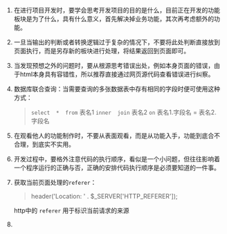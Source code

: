 1. 在进行项目开发时，要学会思考开发项目的目的是什么，目前正在开发的功能板块是为了什么，具有什么意义，首先解决掉业务功能，其次再考虑额外的功能。

2. 一旦当输出的判断或者转换逻辑过于复杂的情况下，不要将此处判断直接放到页面执行，而是另存新的板块进行处理，将结果返回到页面即可。

3. 当发现预想之外的问题时，要从根源思考错误出处，例如本身页面的错误，由于html本身具有容错性，所以推荐直接通过网页源代码查看错误进行纠察。

4. 数据库联合查询：当需要查询的多张数据表中存有相同的字段时便可使用这种方式：

   > `select  *  from`  表名1  `inner  join`  表名2  `on`  表名1.字段名  =  表名2.字段名

5. 在观看他人的功能制作时，不要从表面观看，而是从功能入手，功能到底合不合理，到底实不实用。

6. 开发过程中，要格外注意代码的执行顺序，看似是一个小问题，但往往影响着一个程序运行的正确与否，正确的安排代码执行顺序是必须要知道的一件事。

7. 获取当前页面处理的`referer`：

   > header('Location: ' . $_SERVER['HTTP_REFERER']);

   http中的 `referer` 用于标识当前请求的来源

8. 
